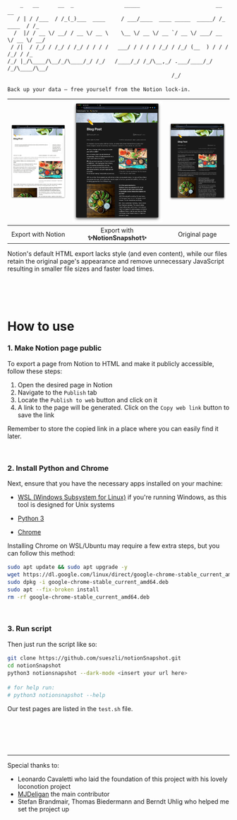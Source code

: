 ```
    _   __      __  _                _____                        __          __
   / | / /___  / /_(_)___  ____     / ___/____  ____ _____  _____/ /_  ____  / /_
  /  |/ / __ \/ __/ / __ \/ __ \    \__ \/ __ \/ __ `/ __ \/ ___/ __ \/ __ \/ __/
 / /|  / /_/ / /_/ / /_/ / / / /   ___/ / / / / /_/ / /_/ (__  ) / / / /_/ / /_
/_/ |_/\____/\__/_/\____/_/ /_/   /____/_/ /_/\__,_/ .___/____/_/ /_/\____/\__/
                                                    /_/

Back up your data – free yourself from the Notion lock-in.
```

| <img width="685" src="docs/assets/export.jpeg"> | <img width="685" src="docs/assets/snapshot.jpeg"> | <img width="685" src="docs/assets/original.jpeg"> |
| :---------------------------------------------: | :-----------------------------------------------: | :-----------------------------------------------: |
|                 Export with Notion              |        Export with **✨NotionSnapshot✨**          |                   Original page                   |

Notion's default HTML export lacks style (and even content), while our files retain the original page's appearance and remove unnecessary JavaScript resulting in smaller file sizes and faster load times.

<br><br><br>

# How to use

### 1. Make Notion page public

To export a page from Notion to HTML and make it publicly accessible, follow these steps:

1. Open the desired page in Notion
2. Navigate to the `Publish` tab
3. Locate the `Publish to web` button and click on it
4. A link to the page will be generated. Click on the `Copy web link` button to save the link

Remember to store the copied link in a place where you can easily find it later.

<br>

### 2. Install Python and Chrome

Next, ensure that you have the necessary apps installed on your machine:

-   [WSL (Windows Subsystem for Linux)](https://learn.microsoft.com/en-us/windows/wsl/install) if you're running Windows, as this tool is designed for Unix systems

-   [Python 3](https://www.python.org/downloads/)

-   [Chrome](https://www.google.com/chrome/)

Installing Chrome on WSL/Ubuntu may require a few extra steps, but you can follow this method:

```bash
sudo apt update && sudo apt upgrade -y
wget https://dl.google.com/linux/direct/google-chrome-stable_current_amd64.deb
sudo dpkg -i google-chrome-stable_current_amd64.deb
sudo apt --fix-broken install
rm -rf google-chrome-stable_current_amd64.deb
```

<br>

### 3. Run script

Then just run the script like so:

```bash
git clone https://github.com/sueszli/notionSnapshot.git
cd notionSnapshot
python3 notionsnapshot --dark-mode <insert your url here>

# for help run:
# python3 notionsnapshot --help
```

Our test pages are listed in the `test.sh` file.

<br><br><br><br>

---

Special thanks to:

-   Leonardo Cavaletti who laid the foundation of this project with his lovely loconotion project
-   [MJDeligan](https://github.com/MJDeligan) the main contributor
-   Stefan Brandmair, Thomas Biedermann and Berndt Uhlig who helped me set the project up

